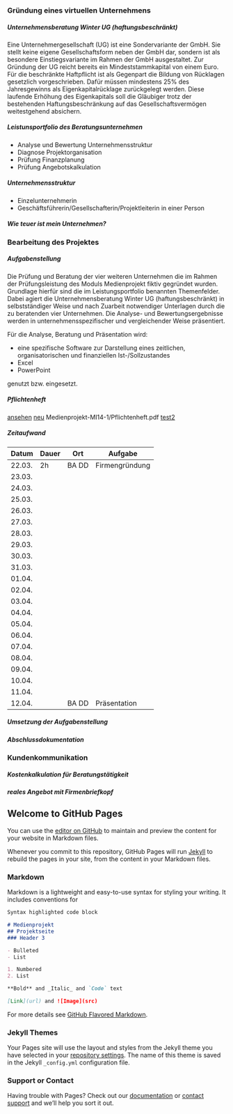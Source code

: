 ### Gründung eines virtuellen Unternehmens

##### Unternehmensberatung Winter UG (haftungsbeschränkt)

Eine Unternehmergesellschaft (UG) ist eine Sondervariante der GmbH. Sie stellt keine eigene Gesellschaftsform neben der GmbH dar, sondern ist als besondere Einstiegsvariante im Rahmen der GmbH ausgestaltet. Zur Gründung der UG reicht bereits ein Mindeststammkapital von einem Euro. Für die beschränkte Haftpflicht ist als Gegenpart die Bildung von Rücklagen gesetzlich vorgeschrieben. Dafür müssen mindestens 25% des Jahresgewinns als Eigenkapitalrücklage zurückgelegt werden. Diese laufende Erhöhung des Eigenkapitals soll die Gläubiger trotz der bestehenden Haftungsbeschränkung auf das Gesellschaftsvermögen weitestgehend absichern.

##### Leistunsportfolio des Beratungsunternehmen

* Analyse und Bewertung Unternehmensstruktur
* Diagnose Projektorganisation
* Prüfung Finanzplanung
* Prüfung Angebotskalkulation

##### Unternehmensstruktur

* Einzelunternehmerin
* Geschäftsführerin/Gesellschafterin/Projektleiterin in einer Person

##### Wie teuer ist mein Unternehmen?

### Bearbeitung des Projektes

##### Aufgabenstellung

Die Prüfung und Beratung der vier weiteren Unternehmen die im Rahmen der Prüfungsleistung des Moduls Medienprojekt fiktiv gegründet wurden. Grundlage hierfür sind die im Leistungsportfolio benannten Themenfelder. Dabei agiert die Unternehmensberatung Winter UG (haftungsbeschränkt) in selbstständiger Weise und nach Zuarbeit notwendiger Unterlagen durch die zu beratenden vier Unternehmen. Die Analyse- und Bewertungsergebnisse werden in unternehmensspezifischer und vergleichender Weise präsentiert.

Für die Analyse, Beratung und Präsentation wird:
*	eine spezifische Software zur Darstellung eines zeitlichen, organisatorischen und finanziellen Ist-/Sollzustandes
* Excel
*	PowerPoint

genutzt bzw. eingesetzt.

##### Pflichtenheft


[ansehen](https://github.com/Staubmutzel/Medienprojekt-MI14-1/blob/master/Pflichtenheft.pdf)
[neu](Medienprojekt-MI14-1/Pflichtenheft.pdf)
Medienprojekt-MI14-1/Pflichtenheft.pdf
[test2](https://rlech.github.io/Medienprojekt-MI14-1/blob/master/Pflichtenheft.pdf)

##### Zeitaufwand

Datum | Dauer | Ort  | Aufgabe
------------ | ------------- | ------------- | -------------
22.03. | 2h | BA DD  | Firmengründung 
23.03. |  |  | 
24.03. |  |  | 
25.03. |  |  | 
26.03. |  |  | 
27.03. |  |  | 
28.03. |  |  | 
29.03. |  |  | 
30.03. |  |  | 
31.03. |  |  | 
01.04. |  |  | 
02.04. |  |  | 
03.04. |  |  | 
04.04. |  |  | 
05.04. |  |  | 
06.04. |  |  | 
07.04. |  |  | 
08.04. |  |  | 
09.04. |  |  | 
10.04. |  |  | 
11.04. |  |  | 
12.04. |  | BA DD | Präsentation

##### Umsetzung der Aufgabenstellung

##### Abschlussdokumentation

### Kundenkommunikation

##### Kostenkalkulation für Beratungstätigkeit

##### reales Angebot mit Firmenbriefkopf











## Welcome to GitHub Pages

You can use the [editor on GitHub](https://github.com/Staubmutzel/Projektmanagement-Medienprojekt/edit/master/index.md) to maintain and preview the content for your website in Markdown files.

Whenever you commit to this repository, GitHub Pages will run [Jekyll](https://jekyllrb.com/) to rebuild the pages in your site, from the content in your Markdown files.

### Markdown

Markdown is a lightweight and easy-to-use syntax for styling your writing. It includes conventions for

```markdown
Syntax highlighted code block

# Medienprojekt
## Projektseite
### Header 3

- Bulleted
- List

1. Numbered
2. List

**Bold** and _Italic_ and `Code` text

[Link](url) and ![Image](src)
```

For more details see [GitHub Flavored Markdown](https://guides.github.com/features/mastering-markdown/).

### Jekyll Themes

Your Pages site will use the layout and styles from the Jekyll theme you have selected in your [repository settings](https://github.com/Staubmutzel/Projektmanagement-Medienprojekt/settings). The name of this theme is saved in the Jekyll `_config.yml` configuration file.

### Support or Contact

Having trouble with Pages? Check out our [documentation](https://help.github.com/categories/github-pages-basics/) or [contact support](https://github.com/contact) and we’ll help you sort it out.
